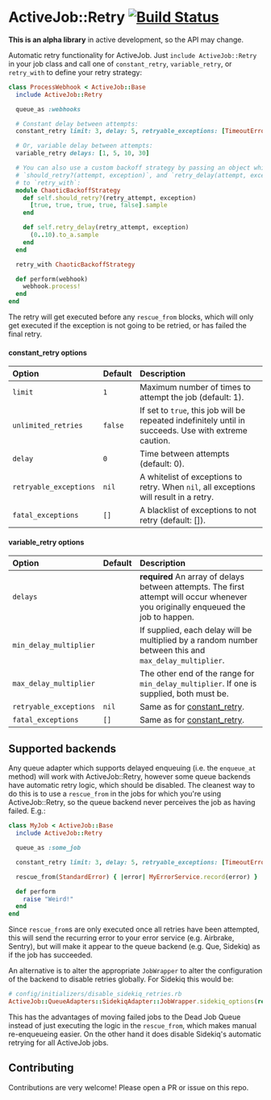 ActiveJob::Retry [![Build Status](https://travis-ci.org/gocardless/activejob-retry.svg?branch=master)](https://travis-ci.org/gocardless/activejob-retry)
================

**This is an alpha library** in active development, so the API may change.

Automatic retry functionality for ActiveJob. Just `include ActiveJob::Retry` in your job
class and call one of `constant_retry`, `variable_retry`, or `retry_with` to define your
retry strategy:

```ruby
class ProcessWebhook < ActiveJob::Base
  include ActiveJob::Retry

  queue_as :webhooks

  # Constant delay between attempts:
  constant_retry limit: 3, delay: 5, retryable_exceptions: [TimeoutError, NetworkError]

  # Or, variable delay between attempts:
  variable_retry delays: [1, 5, 10, 30]

  # You can also use a custom backoff strategy by passing an object which responds to
  # `should_retry?(attempt, exception)`, and `retry_delay(attempt, exception)`
  # to `retry_with`:
  module ChaoticBackoffStrategy
    def self.should_retry?(retry_attempt, exception)
      [true, true, true, true, false].sample
    end

    def self.retry_delay(retry_attempt, exception)
      (0..10).to_a.sample
    end
  end

  retry_with ChaoticBackoffStrategy

  def perform(webhook)
    webhook.process!
  end
end
```

The retry will get executed before any `rescue_from` blocks, which will only get executed
if the exception is not going to be retried, or has failed the final retry.

#### constant_retry options
|  Option                | Default | Description    |
|:---------------------- |:------- |:-------------- |
| `limit`                | `1`     | Maximum number of times to attempt the job (default: 1).
| `unlimited_retries`    | `false` | If set to `true`, this job will be repeated indefinitely until in succeeds. Use with extreme caution.
| `delay`                | `0`     | Time between attempts (default: 0).
| `retryable_exceptions` | `nil`   | A whitelist of exceptions to retry. When `nil`, all exceptions will result in a retry.
| `fatal_exceptions`     | `[]`    | A blacklist of exceptions to not retry (default: []).

#### variable_retry options

| Option                 | Default | Description   |
|:---------------------- |:------- |:------------- |
| `delays`               |         | __required__ An array of delays between attempts. The first attempt will occur whenever you originally enqueued the job to happen.
| `min_delay_multiplier` |         | If supplied, each delay will be multiplied by a random number between this and `max_delay_multiplier`.
| `max_delay_multiplier` |         | The other end of the range for `min_delay_multiplier`. If one is supplied, both must be.
| `retryable_exceptions` | `nil`   | Same as for [constant_retry](#constant_retry-options).
| `fatal_exceptions`     | `[]`    | Same as for [constant_retry](#constant_retry-options).

## Supported backends

Any queue adapter which supports delayed enqueuing (i.e. the `enqueue_at`
method) will work with ActiveJob::Retry, however some queue backends have
automatic retry logic, which should be disabled. The cleanest way to do this is
to use a `rescue_from` in the jobs for which you're using ActiveJob::Retry, so
the queue backend never perceives the job as having failed. E.g.:

```ruby
class MyJob < ActiveJob::Base
  include ActiveJob::Retry

  queue_as :some_job

  constant_retry limit: 3, delay: 5, retryable_exceptions: [TimeoutError, NetworkError]

  rescue_from(StandardError) { |error| MyErrorService.record(error) }

  def perform
    raise "Weird!"
  end
end
```

Since `rescue_from`s are only executed once all retries have been attempted,
this will send the recurring error to your error service (e.g. Airbrake,
Sentry), but will make it appear to the queue backend (e.g. Que, Sidekiq) as if
the job has succeeded.

An alternative is to alter the appropriate `JobWrapper` to alter the
configuration of the backend to disable retries globally. For Sidekiq this
would be:

```ruby
# config/initializers/disable_sidekiq_retries.rb
ActiveJob::QueueAdapters::SidekiqAdapter::JobWrapper.sidekiq_options(retry: false)
```

This has the advantages of moving failed jobs to the Dead Job Queue instead of
just executing the logic in the `rescue_from`, which makes manual re-enqueueing
easier. On the other hand it does disable Sidekiq's automatic retrying for all
ActiveJob jobs.

Contributing
------------

Contributions are very welcome! Please open a PR or issue on this repo.
